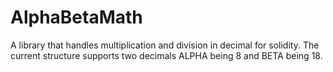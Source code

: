 # AlphaBetaMath
A library that handles multiplication and division in decimal for solidity. The current structure supports two decimals ALPHA being 8 and BETA being 18. 
